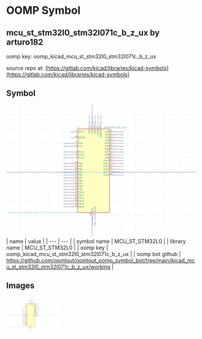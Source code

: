 # OOMP Symbol  
## mcu_st_stm32l0_stm32l071c_b_z_ux  by arturo182  
  
oomp key: oomp_kicad_mcu_st_stm32l0_stm32l071c_b_z_ux  
  
source repo at: [https://gitlab.com/kicad/libraries/kicad-symbols](https://gitlab.com/kicad/libraries/kicad-symbols)  
## Symbol  
  
[![working.png](working_600.png)](working.png)  
| name | value | 
| --- | --- | 
| symbol name | MCU_ST_STM32L0 | 
| library name | MCU_ST_STM32L0 | 
| oomp key | oomp_kicad_mcu_st_stm32l0_stm32l071c_b_z_ux | 
| oomp bot github | https://github.com/oomlout/oomlout_oomp_symbol_bot/tree/main/kicad_mcu_st_stm32l0_stm32l071c_b_z_ux/working | 
## Images  
  
[![working.png](working_140.png)](working.png)  
